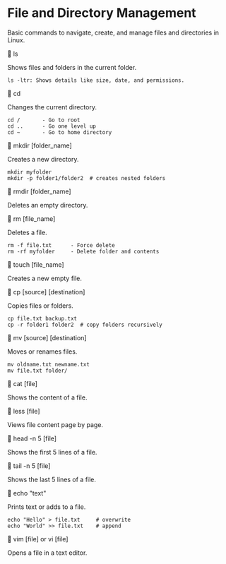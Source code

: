 # File and Directory Management

Basic commands to navigate, create, and manage files and directories in Linux.

🔹 ls

Shows files and folders in the current folder.

    ls -ltr: Shows details like size, date, and permissions.

🔹 cd

Changes the current directory.

    cd /       - Go to root
    cd ..      - Go one level up
    cd ~       - Go to home directory

🔹 mkdir [folder_name]

Creates a new directory.

    mkdir myfolder
    mkdir -p folder1/folder2  # creates nested folders

🔹 rmdir [folder_name]

Deletes an empty directory.

🔹 rm [file_name]

Deletes a file.

    rm -f file.txt      - Force delete
    rm -rf myfolder     - Delete folder and contents

🔹 touch [file_name]

Creates a new empty file.

🔹 cp [source] [destination]

Copies files or folders.

    cp file.txt backup.txt
    cp -r folder1 folder2  # copy folders recursively

🔹 mv [source] [destination]

Moves or renames files.

    mv oldname.txt newname.txt
    mv file.txt folder/

🔹 cat [file]

Shows the content of a file.

🔹 less [file]

Views file content page by page.

🔹 head -n 5 [file]

Shows the first 5 lines of a file.

🔹 tail -n 5 [file]

Shows the last 5 lines of a file.

🔹 echo "text"

Prints text or adds to a file.

    echo "Hello" > file.txt     # overwrite
    echo "World" >> file.txt    # append

🔹 vim [file] or vi [file]

Opens a file in a text editor.
